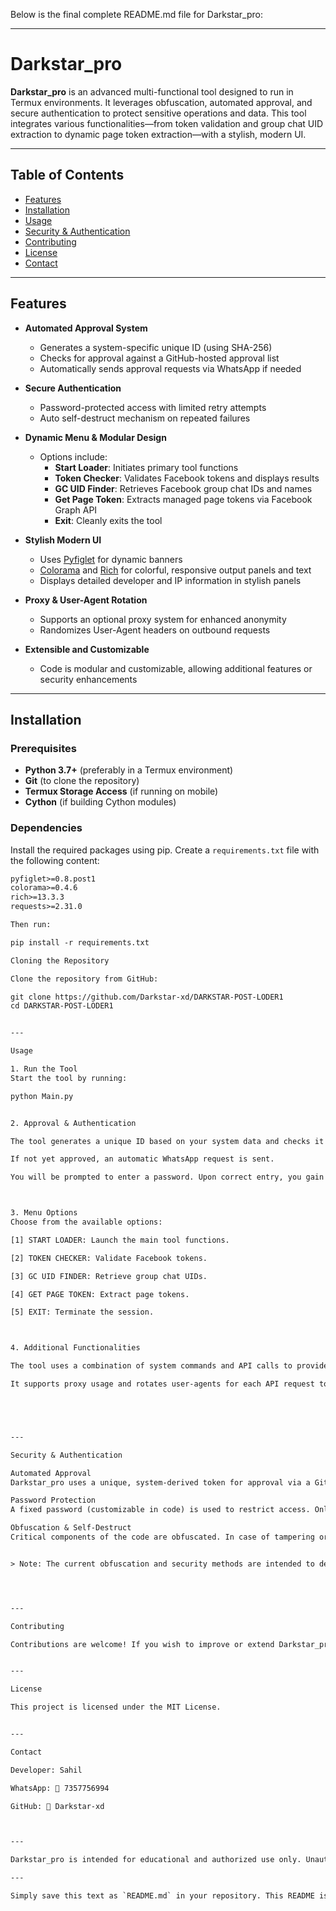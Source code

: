 Below is the final complete README.md file for Darkstar_pro:


---

# Darkstar_pro

**Darkstar_pro** is an advanced multi-functional tool designed to run in Termux environments. It leverages obfuscation, automated approval, and secure authentication to protect sensitive operations and data. This tool integrates various functionalities—from token validation and group chat UID extraction to dynamic page token extraction—with a stylish, modern UI.

---

## Table of Contents

- [Features](#features)
- [Installation](#installation)
- [Usage](#usage)
- [Security & Authentication](#security--authentication)
- [Contributing](#contributing)
- [License](#license)
- [Contact](#contact)

---

## Features

- **Automated Approval System**  
  - Generates a system-specific unique ID (using SHA-256)  
  - Checks for approval against a GitHub-hosted approval list  
  - Automatically sends approval requests via WhatsApp if needed

- **Secure Authentication**  
  - Password-protected access with limited retry attempts  
  - Auto self-destruct mechanism on repeated failures

- **Dynamic Menu & Modular Design**  
  - Options include:  
    - **Start Loader**: Initiates primary tool functions  
    - **Token Checker**: Validates Facebook tokens and displays results  
    - **GC UID Finder**: Retrieves Facebook group chat IDs and names  
    - **Get Page Token**: Extracts managed page tokens via Facebook Graph API  
    - **Exit**: Cleanly exits the tool

- **Stylish Modern UI**  
  - Uses [Pyfiglet](https://github.com/pwaller/pyfiglet) for dynamic banners  
  - [Colorama](https://github.com/tartley/colorama) and [Rich](https://github.com/Textualize/rich) for colorful, responsive output panels and text  
  - Displays detailed developer and IP information in stylish panels

- **Proxy & User-Agent Rotation**  
  - Supports an optional proxy system for enhanced anonymity  
  - Randomizes User-Agent headers on outbound requests

- **Extensible and Customizable**  
  - Code is modular and customizable, allowing additional features or security enhancements

---

## Installation

### Prerequisites

- **Python 3.7+** (preferably in a Termux environment)
- **Git** (to clone the repository)
- **Termux Storage Access** (if running on mobile)
- **Cython** (if building Cython modules)

### Dependencies

Install the required packages using pip. Create a `requirements.txt` file with the following content:

```txt
pyfiglet>=0.8.post1
colorama>=0.4.6
rich>=13.3.3
requests>=2.31.0

Then run:

pip install -r requirements.txt

Cloning the Repository

Clone the repository from GitHub:

git clone https://github.com/Darkstar-xd/DARKSTAR-POST-LODER1
cd DARKSTAR-POST-LODER1


---

Usage

1. Run the Tool
Start the tool by running:

python Main.py


2. Approval & Authentication

The tool generates a unique ID based on your system data and checks it against an online approval list hosted on GitHub.

If not yet approved, an automatic WhatsApp request is sent.

You will be prompted to enter a password. Upon correct entry, you gain access to the menu.



3. Menu Options
Choose from the available options:

[1] START LOADER: Launch the main tool functions.

[2] TOKEN CHECKER: Validate Facebook tokens.

[3] GC UID FINDER: Retrieve group chat UIDs.

[4] GET PAGE TOKEN: Extract page tokens.

[5] EXIT: Terminate the session.



4. Additional Functionalities

The tool uses a combination of system commands and API calls to provide real-time status and feedback.

It supports proxy usage and rotates user-agents for each API request to enhance anonymity.





---

Security & Authentication

Automated Approval
Darkstar_pro uses a unique, system-derived token for approval via a GitHub-hosted list. This ensures only authorized users can access the tool.

Password Protection
A fixed password (customizable in code) is used to restrict access. Only a limited number of attempts are allowed.

Obfuscation & Self-Destruct
Critical components of the code are obfuscated. In case of tampering or repeated failed password attempts, the tool auto-terminates to protect its integrity.


> Note: The current obfuscation and security methods are intended to deter casual reverse engineering. For stronger security, consider integrating advanced key management and anti-debugging techniques.




---

Contributing

Contributions are welcome! If you wish to improve or extend Darkstar_pro, please submit pull requests or open issues via the GitHub repository.


---

License

This project is licensed under the MIT License.


---

Contact

Developer: Sahil

WhatsApp: 🔗 7357756994

GitHub: 🔗 Darkstar-xd



---

Darkstar_pro is intended for educational and authorized use only. Unauthorized access, reverse engineering, or misuse is strictly prohibited.

---

Simply save this text as `README.md` in your repository. This README is written in a modern style with clear sections, a table of contents, and all necessary details for installation, usage, and contribution.

